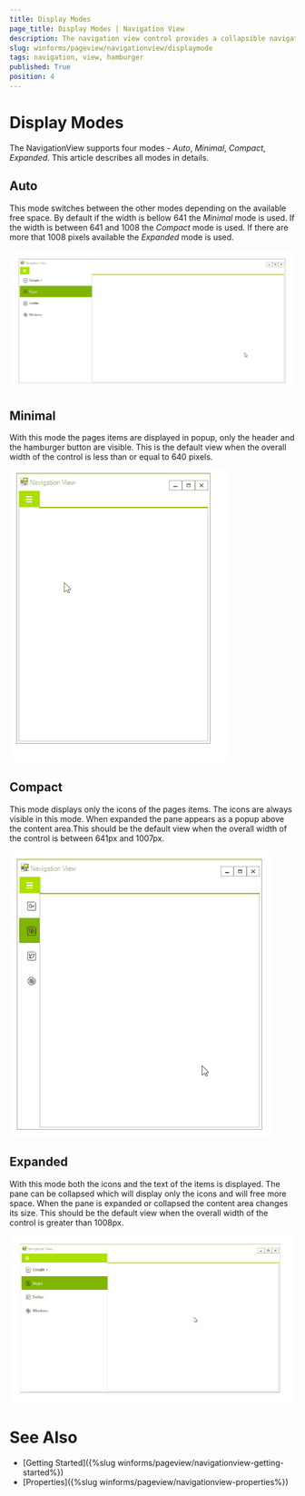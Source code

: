```yaml
---
title: Display Modes
page_title: Display Modes | Navigation View
description: The navigation view control provides a collapsible navigation pane that helps implement the hamburger menu pattern and automatically adapts the pane's display mode to different control sizes.
slug: winforms/pageview/navigationview/displaymode
tags: navigation, view, hamburger
published: True
position: 4
---
```


# Display Modes

The NavigationView supports four modes - *Auto*, *Minimal*, *Compact*, *Expanded*. This article describes all modes in details.

## Auto 

This mode switches between the other modes depending on the available free space. By default if the width is bellow 641 the *Minimal* mode is used. If the width is between  641 and 1008 the *Compact* mode is used. If there are more that 1008 pixels available the *Expanded* mode is used. 

![](images/pageview-navigation-view-display-modes001.gif)

## Minimal

With this mode the pages items are displayed in popup, only the header and the hamburger button are visible. This is the default view when the overall width of the control is less than or equal to 640 pixels.  

![](images/pageview-navigation-view-display-modes002.gif)

## Compact

This mode displays only the icons of the pages items. The icons are always visible in this mode. When expanded the pane appears as a popup above the content area.This should be the default view when the overall width of the control is between 641px and 1007px.

![](images/pageview-navigation-view-display-modes003.gif)

## Expanded

With this mode both the icons and the text of the items is displayed. The pane can be collapsed which will display only the icons and will free more space. When the pane is expanded or collapsed the content area changes its size. This should be the default view when the overall width of the control is greater than 1008px.

![](images/pageview-navigation-view-display-modes004.gif)


# See Also
* [Getting Started]({%slug winforms/pageview/navigationview-getting-started%})
* [Properties]({%slug winforms/pageview/navigationview-properties%})